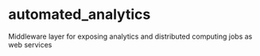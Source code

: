 # automated_analytics
Middleware layer for exposing analytics and distributed computing jobs as web services
